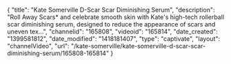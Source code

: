 {
    "title": "Kate Somerville D-Scar Scar Diminishing Serum",
    "description": "Roll Away Scars* and celebrate smooth skin with Kate's high-tech rollerball scar diminishing serum, designed to reduce the appearance of scars and uneven tex...",
    "channelid": "165808",
    "videoid": "165814",
    "date_created": "1399581812",
    "date_modified": "1418181407",
    "type": "captivate",
    "layout": "channelVideo",
    "url": "\/kate-somerville\/kate-somerville-d-scar-scar-diminishing-serum\/165808-165814"
}